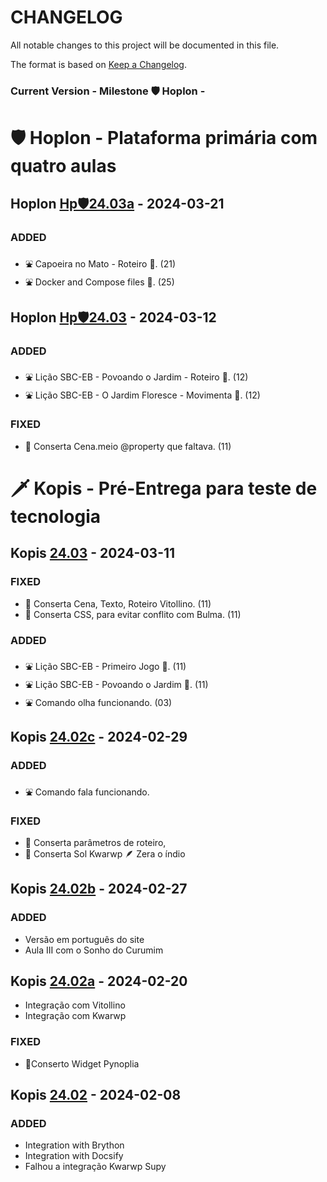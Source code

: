 <!---
Open Source program Pynoplia - Copyright © 2024  Carlo Oliveira** <carlo@nce.ufrj.br>,
PDX-License-Identifier:** `GNU General Public License v3.0 or later <http://is.gd/3Udt>`_.
-->
# CHANGELOG

All notable changes to this project will be documented in this file.

The format is based on [Keep a Changelog](https://keepachangelog.com/en/1.1.0/).

### Current Version - Milestone 🛡️ Hoplon - <span class="curversion"></span>

# 🛡️ Hoplon - Plataforma primária com quatro aulas

## Hoplon [Hp🛡24.03a] - 2024-03-21

### ADDED
- ⛲ Capoeira no Mato - Roteiro 🔰. (21)
- ⛲ Docker and Compose files 🔰. (25)

## Hoplon [Hp🛡24.03] - 2024-03-12

### ADDED
- ⛲ Lição SBC-EB - Povoando o Jardim - Roteiro 🚸. (12)
- ⛲ Lição SBC-EB - O Jardim Floresce - Movimenta 🚸. (12)

### FIXED
- 🚒 Conserta Cena.meio @property que faltava. (11)

# 🗡️ Kopis - Pré-Entrega para teste de tecnologia

## Kopis [24.03] - 2024-03-11

### FIXED
- 🚒 Conserta Cena, Texto, Roteiro Vitollino. (11)
- 🚒 Conserta CSS, para evitar conflito com Bulma. (11)

### ADDED
- ⛲ Lição SBC-EB - Primeiro Jogo 🚸. (11)
- ⛲ Lição SBC-EB - Povoando o Jardim 🚸. (11)
- ⛲ Comando olha funcionando. (03)

## Kopis [24.02c] - 2024-02-29

### ADDED
- ⛲ Comando fala funcionando.
### FIXED
- 🚒 Conserta parâmetros de roteiro,
- 🚒 Conserta Sol Kwarwp 🪶 Zera o índio

## Kopis [24.02b] - 2024-02-27

### ADDED
- Versão em português do site
- Aula III com o Sonho do Curumim

## Kopis [24.02a] - 2024-02-20
- Integração com Vitollino
- Integração com Kwarwp
### FIXED
- 🚒Conserto Widget Pynoplia

## Kopis [24.02]  - 2024-02-08

### ADDED
- Integration with Brython
- Integration with Docsify
- Falhou a integração Kwarwp Supy

[unreleased]: https://github.com/SuPyPerson/SuPyPerson.github.io/compare/Hp🛡24.03...HEAD
[Hp🛡24.03a]: https://github.com/SuPyPerson/SuPyPerson.github.io/compare/Hp🛡24.03...Hp🛡24.03a
[Hp🛡24.03]: https://github.com/SuPyPerson/SuPyPerson.github.io/compare/24.03...Hp🛡24.03
[24.03]: https://github.com/SuPyPerson/SuPyPerson.github.io/compare/24.02c...24.03
[24.02c]: https://github.com/SuPyPerson/SuPyPerson.github.io/compare/24.02c...24.03
[24.02b]: https://github.com/SuPyPerson/SuPyPerson.github.io/compare/24.02a...24.02b
[24.02a]: https://github.com/SuPyPerson/SuPyPerson.github.io/compare/24.02...24.02a
[24.02]: https://github.com/SuPyPerson/SuPyPerson.github.io/commits/24.02
